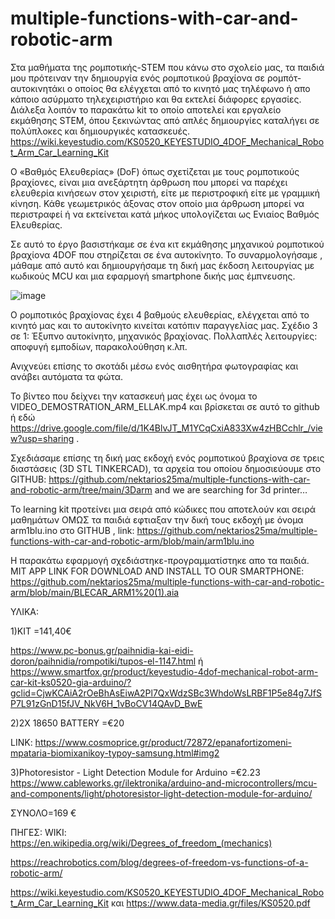 # multiple-functions-with-car-and-robotic-arm
Στα μαθήματα της ρομποτικής-STEM που κάνω στο σχολείο μας, τα παιδιά μου πρότειναν την δημιουργία ενός ρομποτικού βραχίονα σε ρομπότ-αυτοκινητάκι ο οποίος θα ελέγχεται από το κινητό μας τηλέφωνο ή απο κάποιο ασύρματο τηλεχειριστήριο και θα εκτελεί διάφορες εργασίες.
Διάλεξα λοιπόν το παρακάτω kit το οποίο αποτελεί και εργαλείο εκμάθησης STEM, όπου ξεκινώντας από απλές δημιουργίες καταλήγει σε πολύπλοκες και δημιουργικές κατασκευές.
https://wiki.keyestudio.com/KS0520_KEYESTUDIO_4DOF_Mechanical_Robot_Arm_Car_Learning_Kit

Ο «Βαθμός Ελευθερίας» (DoF) όπως σχετίζεται με τους ρομποτικούς βραχίονες, είναι μια ανεξάρτητη άρθρωση που μπορεί να παρέχει ελευθερία κινήσεων στον χειριστή, είτε με περιστροφική είτε με γραμμική κίνηση. 
Κάθε γεωμετρικός άξονας στον οποίο μια άρθρωση μπορεί να περιστραφεί ή να εκτείνεται κατά μήκος υπολογίζεται ως Ενιαίος Βαθμός Ελευθερίας. 

Σε αυτό το έργο βασιστήκαμε σε ένα κιτ εκμάθησης μηχανικού ρομποτικού βραχίονα 4DOF που στηρίζεται σε ένα αυτοκίνητο.
Το συναρμολογήσαμε , μάθαμε από αυτό και δημιουργήσαμε τη δική μας έκδοση  λειτουργίας με κωδικούς MCU και μια εφαρμογή smartphone δικής μας έμπνευσης.

![image](https://github.com/nektarios25ma/multiple-functions-with-car-and-robotic-arm/assets/44388822/2be72c44-2f55-4945-834f-4a1517304bf8)

Ο ρομποτικός βραχίονας έχει 4 βαθμούς ελευθερίας, ελέγχεται από το κινητό μας και το αυτοκίνητο κινείται κατόπιν παραγγελίας μας.
Σχέδιο 3 σε 1: Έξυπνο αυτοκίνητο, μηχανικός βραχίονας. Πολλαπλές λειτουργίες: αποφυγή εμποδίων, παρακολούθηση κ.λπ. 

Ανιχνεύει επίσης το σκοτάδι μέσω ενός αισθητήρα φωτογραφίας και ανάβει αυτόματα τα φώτα.

Το βίντεο που δείχνει την κατασκευή μας έχει ως όνομα το VIDEO_DEMOSTRATION_ARM_ELLAK.mp4 και βρίσκεται σε αυτό το github ή εδώ https://drive.google.com/file/d/1K4BlvJT_M1YCqCxiA833Xw4zHBCchlr_/view?usp=sharing .

Σχεδιάσαμε επίσης τη δική μας εκδοχή ενός ρομποτικού βραχίονα σε τρεις διαστάσεις (3D STL TINKERCAD), τα αρχεία του οποίου δημοσιεύουμε στο GITΗUB: 
https://github.com/nektarios25ma/multiple-functions-with-car-and-robotic-arm/tree/main/3Darm
and we are searching for 3d printer…

Το learning kit προτείνει μια σειρά από κώδικες που αποτελούν και σειρά μαθημάτων ΟΜΩΣ τα παιδιά εφτιαξαν την δική τους εκδοχή 
με όνομα arm1blu.ino στο GITHUB , link: https://github.com/nektarios25ma/multiple-functions-with-car-and-robotic-arm/blob/main/arm1blu.ino

Η παρακάτω εφαρμογή σχεδιάστηκε-προγραμματίστηκε απο τα παιδιά.
MIT APP LINK FOR DOWNLOAD  AND INSTALL TO OUR SMARTPHONE:
https://github.com/nektarios25ma/multiple-functions-with-car-and-robotic-arm/blob/main/BLECAR_ARM1%20(1).aia


ΥΛΙΚΑ:

1)KIT =141,40€


https://www.pc-bonus.gr/paihnidia-kai-eidi-doron/paihnidia/rompotiki/tupos-el-1147.html
ή
https://www.smartfox.gr/product/keyestudio-4dof-mechanical-robot-arm-car-kit-ks0520-gia-arduino/?gclid=CjwKCAiA2rOeBhAsEiwA2Pl7QxWdzSBc3WhdoWsLRBF1P5e84g7JfSP7L91zGnD15fJV_NkV6H_1vBoCV14QAvD_BwE


2)2X 18650 BATTERY =€20

LINK: https://www.cosmoprice.gr/product/72872/epanafortizomeni-mpataria-biomixanikoy-typoy-samsung.html#img2

3)Photoresistor - Light Detection Module for Arduino =€2.23
https://www.cableworks.gr/ilektronika/arduino-and-microcontrollers/mcu-and-components/light/photoresistor-light-detection-module-for-arduino/

ΣΥΝΟΛΟ=169 €

ΠΗΓΕΣ:
WIKI: https://en.wikipedia.org/wiki/Degrees_of_freedom_(mechanics)

https://reachrobotics.com/blog/degrees-of-freedom-vs-functions-of-a-robotic-arm/

https://wiki.keyestudio.com/KS0520_KEYESTUDIO_4DOF_Mechanical_Robot_Arm_Car_Learning_Kit
και https://www.data-media.gr/files/KS0520.pdf

